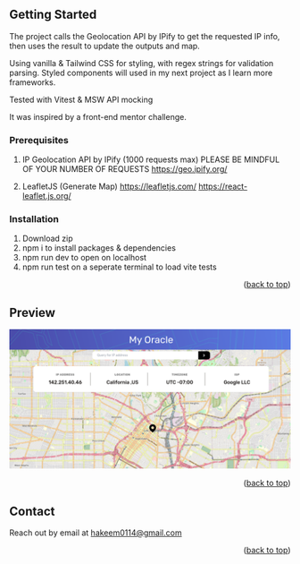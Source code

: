 
<!-- GETTING STARTED -->
## Getting Started 

The project calls the Geolocation API by IPify to get the requested IP info, then uses the result to update the outputs and map. 

Using vanilla & Tailwind CSS for styling, with regex strings for validation parsing. Styled components will used in my next project as I learn more frameworks.

Tested with Vitest & MSW API mocking

It was inspired by a front-end mentor challenge.

### Prerequisites

1. IP Geolocation API by IPify (1000 requests max)
PLEASE BE MINDFUL OF YOUR NUMBER OF REQUESTS
https://geo.ipify.org/

2. LeafletJS (Generate Map)
https://leafletjs.com/
https://react-leaflet.js.org/


### Installation

1. Download zip
2. npm i to install packages & dependencies
3. npm run dev to open on localhost
4. npm run test on a seperate terminal to load vite tests

<p align="right">(<a href="#readme-top">back to top</a>)</p>



## Preview
![home](./src/assets/MyOracle.png)

<p align="right">(<a href="#readme-top">back to top</a>)</p>


<!-- CONTACT -->
## Contact

Reach out by email at hakeem0114@gmail.com

<p align="right">(<a href="#readme-top">back to top</a>)</p>
